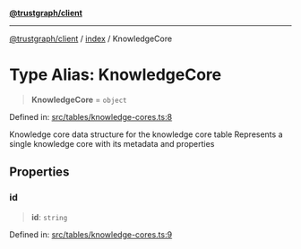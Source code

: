 [**@trustgraph/client**](../../README.md)

***

[@trustgraph/client](../../README.md) / [index](../README.md) / KnowledgeCore

# Type Alias: KnowledgeCore

> **KnowledgeCore** = `object`

Defined in: [src/tables/knowledge-cores.ts:8](https://github.com/trustgraph-ai/trustgraph-ts-client/blob/edcc8c01cf9c2f58c76719d5d2aa7058546360d9/src/tables/knowledge-cores.ts#L8)

Knowledge core data structure for the knowledge core table
Represents a single knowledge core with its metadata and properties

## Properties

### id

> **id**: `string`

Defined in: [src/tables/knowledge-cores.ts:9](https://github.com/trustgraph-ai/trustgraph-ts-client/blob/edcc8c01cf9c2f58c76719d5d2aa7058546360d9/src/tables/knowledge-cores.ts#L9)
